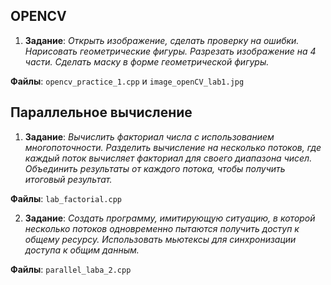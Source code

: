 ## OPENCV
1) **Задание**: *Открыть изображение, сделать проверку на ошибки. Нарисовать геометрические фигуры. Разрезать изображение на 4 части. Сделать маску в форме геометрической фигуры.*

**Файлы**: ```opencv_practice_1.cpp``` и ```image_openCV_lab1.jpg```


## Параллельное вычисление
1) **Задание**: *Вычислить факториал числа с использованием многопоточности. Разделить вычисление на несколько потоков, где каждый поток вычисляет факториал для своего диапазона чисел. Объединить результаты от каждого потока, чтобы получить итоговый результат.*

**Файлы**: ```lab_factorial.cpp```

2) **Задание**: *Создать программу, имитирующую ситуацию, в которой несколько потоков одновременно пытаются получить доступ к общему ресурсу. Использовать мьютексы для синхронизации доступа к общим данным.*

**Файлы**: ```parallel_laba_2.cpp```
